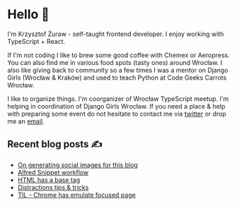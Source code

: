 # Hello 👋

I'm Krzysztof Żuraw - self-taught frontend developer. I enjoy working with TypeScript + React.

If I'm not coding I like to brew some good coffee with Chemex or Aeropress. You can also find me in
various food spots (tasty ones) around Wrocław. I also like giving back to community so a few times
I was a mentor on Django Girls (Wrocław & Kraków) and used to teach Python at Code Geeks Carrots Wrocław.

I like to organize things. I'm coorganizer of Wrocław TypeScript meetup.
I'm helping in coordination of Django Girls Wrocław.
If you need a place & help with preparing some event do not hesitate to contact me via
[twitter](https://twitter.com/krzysztof_zuraw) or drop me an [email](mailto:github@kzuraw.com).

## Recent blog posts ✍️

<!-- FEED-START -->
- [On generating social images for this blog](https://krzysztofzuraw.com/blog/2021/social-images)
- [Alfred Snippet workflow](https://krzysztofzuraw.com/blog/2021/alfred-snippet-workflow)
- [HTML has a base tag](https://krzysztofzuraw.com/blog/2021/html-base-tag)
- [Distractions tips & tricks](https://krzysztofzuraw.com/blog/2021/distractions-tips-tricks)
- [TIL - Chrome has emulate focused page](https://krzysztofzuraw.com/blog/2020/chrome-emulate-focused-page)
<!-- FEED-END -->